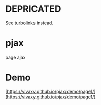 # DEPRICATED

See [turbolinks](https://github.com/turbolinks/turbolinks) instead.

# pjax
page ajax

# Demo

[https://vivaxy.github.io/pjax/demo/page1/](https://vivaxy.github.io/pjax/demo/page1/)
